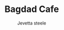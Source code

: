 ---
layout: post
title: Bagdad Cafe
author: Jevetta steele
language: "Français"
image:
  artist: jevetta-steele.png
---